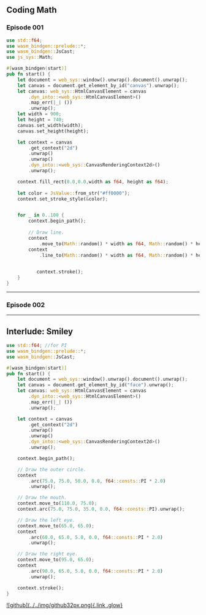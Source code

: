 ## Coding Math

### Episode 001

<canvas id="canvas001" height="250" width="350"></canvas>

<!-- Note the usage  of `type=module` here as this is an ES6 module -->
<script type="module">
  // Use ES module import syntax to import functionality from the module
  // that we have compiled.
  //
  // Note that the `default` import is an initialization function which
  // will "boot" the module and make it ready to use. Currently browsers
  // don't support natively imported WebAssembly as an ES module, but
  // eventually the manual initialization won't be required!
  import init, {} from './ep001/canvas.js';

  async function run() {
    // First up we need to actually load the wasm file, so we use the
    // default export to inform it where the wasm file is located on the
    // server, and then we wait on the returned promise to wait for the
    // wasm to be loaded.
    //
    // It may look like this: `await init('./pkg/canvas_bg.wasm');`,
    // but there is also a handy default inside `init` function, which uses
    // `import.meta` to locate the wasm file relatively to js file.
    //
    await init();
  }

  run();
</script>

```rust
use std::f64;
use wasm_bindgen::prelude::*;
use wasm_bindgen::JsCast;
use js_sys::Math;

#[wasm_bindgen(start)]
pub fn start() {
    let document = web_sys::window().unwrap().document().unwrap();
    let canvas = document.get_element_by_id("canvas").unwrap();
    let canvas: web_sys::HtmlCanvasElement = canvas
        .dyn_into::<web_sys::HtmlCanvasElement>()
        .map_err(|_| ())
        .unwrap();
    let width = 900;
    let height = 740;
    canvas.set_width(width);
    canvas.set_height(height);

    let context = canvas
        .get_context("2d")
        .unwrap()
        .unwrap()
        .dyn_into::<web_sys::CanvasRenderingContext2d>()
        .unwrap();

    context.fill_rect(0.0,0.0,width as f64, height as f64);
    
    let color = JsValue::from_str("#ff0000");
    context.set_stroke_style(&color);


    for _ in 0..100 {
        context.begin_path();
        
        // Draw line.
        context
            .move_to(Math::random() * width as f64, Math::random() * height as f64);
        context
            .line_to(Math::random() * width as f64, Math::random() * height as f64);
            

           context.stroke();
    }
}
```

---

### Episode 002

<canvas id="canvas002" height="250" width="350"></canvas>
<script type="module">
  import init, {} from './ep002/canvas.js';

  async function run() {

    await init();
  }

  run();
</script>

---

<h2>Interlude: Smiley</h2>

<canvas id="face" height="250" width="350"></canvas>
<script type="module">
  import init, {} from './face/canvas.js';

  async function run() {

    await init();
  }

  run();
</script>

```rust
use std::f64; //for PI
use wasm_bindgen::prelude::*;
use wasm_bindgen::JsCast;

#[wasm_bindgen(start)]
pub fn start() {
    let document = web_sys::window().unwrap().document().unwrap();
    let canvas = document.get_element_by_id("face").unwrap();
    let canvas: web_sys::HtmlCanvasElement = canvas
        .dyn_into::<web_sys::HtmlCanvasElement>()
        .map_err(|_| ())
        .unwrap();

    let context = canvas
        .get_context("2d")
        .unwrap()
        .unwrap()
        .dyn_into::<web_sys::CanvasRenderingContext2d>()
        .unwrap();

    context.begin_path();

    // Draw the outer circle.
    context
        .arc(75.0, 75.0, 50.0, 0.0, f64::consts::PI * 2.0)
        .unwrap();

    // Draw the mouth.
    context.move_to(110.0, 75.0);
    context.arc(75.0, 75.0, 35.0, 0.0, f64::consts::PI).unwrap();

    // Draw the left eye.
    context.move_to(65.0, 65.0);
    context
        .arc(60.0, 65.0, 5.0, 0.0, f64::consts::PI * 2.0)
        .unwrap();

    // Draw the right eye.
    context.move_to(95.0, 65.0);
    context
        .arc(90.0, 65.0, 5.0, 0.0, f64::consts::PI * 2.0)
        .unwrap();

    context.stroke();
}
```

<footer>
  <a href="https://github.com/lerina" target="_blank" title="github">![github](../../img/github32px.png){.link .glow}
  </a>
</footer>
